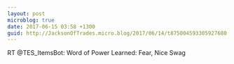 ```yaml
---
layout: post
microblog: true
date: 2017-06-15 03:58 +1300
guid: http://JacksonOfTrades.micro.blog/2017/06/14/t875004593305927680.html
---
```

RT @TES_ItemsBot: Word of Power Learned: Fear, Nice Swag
